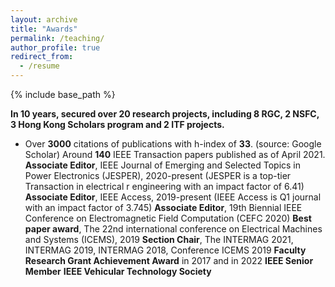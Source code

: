 ```yaml
---
layout: archive
title: "Awards"
permalink: /teaching/
author_profile: true
redirect_from:
  - /resume
---
```


{% include base_path %}

**In 10 years, secured over 20 research projects, including 8 RGC, 2 NSFC, 3 Hong Kong Scholars program and 2 ITF projects.**

* Over **3000** citations of publications with h-index of **33**. (source: Google Scholar)
Around **140** IEEE Transaction papers published as of April 2021.
**Associate Editor**, IEEE Journal of Emerging and Selected Topics in Power Electronics (JESPER), 2020-present (JESPER is a top-tier Transaction in electrical r engineering with an impact factor of 6.41)
**Associate Editor**, IEEE Access, 2019-present (IEEE Access is Q1 journal with an impact factor of 3.745)
**Associate Editor**, 19th Biennial IEEE Conference on Electromagnetic Field Computation (CEFC 2020)
**Best paper award**, The 22nd international conference on Electrical Machines and Systems (ICEMS), 2019
**Section Chair**, The INTERMAG 2021, INTERMAG 2019, INTERMAG 2018, Conference ICEMS 2019
**Faculty Research Grant Achievement Award** in 2017 and in 2022
**IEEE Senior Member**
**IEEE Vehicular Technology Society**
